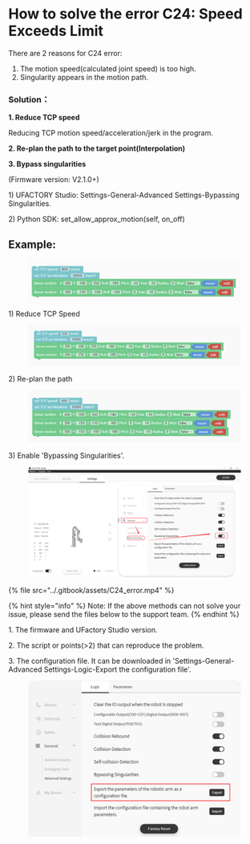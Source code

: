 # How to solve the error C24: Speed Exceeds Limit

There are 2 reasons for C24 error:

1. The motion speed(calculated joint speed) is too high.
2. Singularity appears in the motion path.

### **Solution：**

**1. Reduce TCP speed**

Reducing TCP motion speed/acceleration/jerk in the program.

**2. Re-plan the path to the target point(Interpolation)**

**3. Bypass singularities**

(Firmware version: V2.1.0+)

1\) UFACTORY Studio: Settings-General-Advanced Settings-Bypassing Singularities.

2\) Python SDK: set\_allow\_approx\_motion(self, on\_off)

## **Example:**

<figure><img src="../.gitbook/assets/image (1) (1).png" alt=""><figcaption></figcaption></figure>

1\) Reduce TCP Speed

<figure><img src="../.gitbook/assets/image (3).png" alt=""><figcaption></figcaption></figure>

2\) Re-plan the path

<figure><img src="../.gitbook/assets/image (4).png" alt=""><figcaption></figcaption></figure>

3\) Enable 'Bypassing Singularities'.

<figure><img src="../.gitbook/assets/image (1).png" alt=""><figcaption></figcaption></figure>

{% file src="../.gitbook/assets/C24_error.mp4" %}



{% hint style="info" %}
Note: If the above methods can not solve your issue, please send the files below to the support team.
{% endhint %}

1\. The firmware and UFactory Studio version.

2\. The script or points(>2) that can reproduce the problem.

3\. The configuration file. It can be downloaded in 'Settings-General-Advanced Settings-Logic-Export the configuration file'.

<figure><img src="../.gitbook/assets/image.png" alt=""><figcaption></figcaption></figure>
